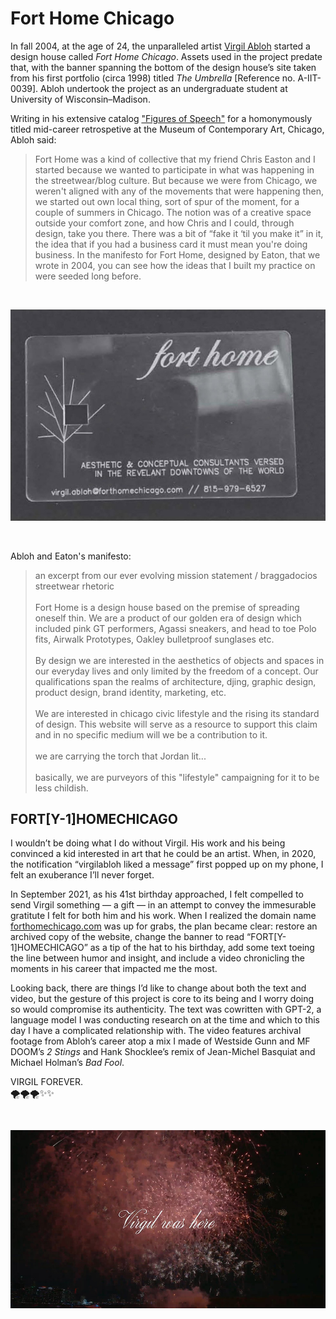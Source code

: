 # Fort Home Chicago
In fall 2004, at the age of 24, the unparalleled artist [Virgil Abloh](https://virgilabloh.com/) started a design house called *Fort Home Chicago*. Assets used in the project predate that, with the banner spanning the bottom of the design house’s site taken from his first portfolio (circa 1998) titled *The Umbrella* [Reference no. A-IIT-0039]. Abloh undertook the project as an undergraduate student at University of Wisconsin–Madison.

Writing in his extensive catalog ["Figures of Speech"](https://gallery.canary---yellow.com/collections/home/products/mca-figures-of-speech-book-special-edition) for a homonymously titled mid-career retrospetive at the Museum of Contemporary Art, Chicago, Abloh said:
> Fort Home was a kind of collective that my friend Chris Easton and I started because we wanted to participate in what was happening in the streetwear/blog culture. But because we were from Chicago, we weren't aligned with any of the movements that were happening then, we started out own local thing, sort of spur of the moment, for a couple of summers in Chicago. The notion was of a creative space outside your comfort zone, and how Chris and I could, through design, take you there. There was a bit of “fake it ‘til you make it” in it, the idea that if you had a business card it must mean you're doing business. In the manifesto for Fort Home, designed by Eaton, that we wrote in 2004, you can see how the ideas that I built my practice on were seeded long before.

<br/>

![Fort Home Chicago business card](./businesscard.jpeg)

<br/>

Abloh and Eaton's manifesto:
> an excerpt from our ever evolving mission statement / braggadocios streetwear rhetoric <br/><br/> Fort Home is a design house based on the premise of spreading oneself thin. We are a product of our golden era of design which included pink GT performers, Agassi sneakers, and head to toe Polo fits, Airwalk Prototypes, Oakley bulletproof sunglases etc. <br/><br/> By design we are interested in the aesthetics of objects and spaces in our everyday lives and only limited by the freedom of a concept. Our qualifications span the realms of architecture, djing, graphic design, product design, brand identity, marketing, etc. <br/><br/> We are interested in chicago civic lifestyle and the rising its standard of design. This website will serve as a resource to support this claim and in no specific medium will we be a contribution to it. <br/><br/> we are carrying the torch that Jordan lit... <br/><br/> basically, we are purveyors of this "lifestyle" campaigning for it to be less childish.

## FORT[Y-1]HOMECHICAGO
I wouldn’t be doing what I do without Virgil. His work and his being convinced a kid interested in art that he could be an artist. When, in 2020, the notification “virgilabloh liked a message” first popped up on my phone, I felt an exuberance I’ll never forget.

In September 2021, as his 41st birthday approached, I felt compelled to send Virgil something — a gift — in an attempt to convey the immesurable gratitute I felt for both him and his work. When I realized the domain name [forthomechicago.com](https://forthomechicago.com) was up for grabs, the plan became clear: restore an archived copy of the website, change the banner to read “FORT[Y-1]HOMECHICAGO” as a tip of the hat to his birthday, add some text toeing the line between humor and insight, and include a video chronicling the moments in his career that impacted me the most.

Looking back, there are things I’d like to change about both the text and video, but the gesture of this project is core to its being and I worry doing so would compromise its authenticity. The text was cowritten with GPT-2, a language model I was conducting research on at the time and which to this day I have a complicated relationship with. The video features archival footage from Abloh’s career atop a mix I made of Westside Gunn and MF DOOM’s *2 Stings* and Hank Shocklee’s remix of Jean-Michel Basquiat and Michael Holman’s *Bad Fool*.

VIRGIL FOREVER.  
🌪️🌪🌪️✨✨

<br/>

![Virgil was here](./virgilwashere.jpeg)